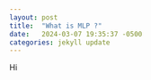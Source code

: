 ```yaml
---
layout: post
title:  "What is MLP ?"
date:   2024-03-07 19:35:37 -0500
categories: jekyll update
---
```

Hi
